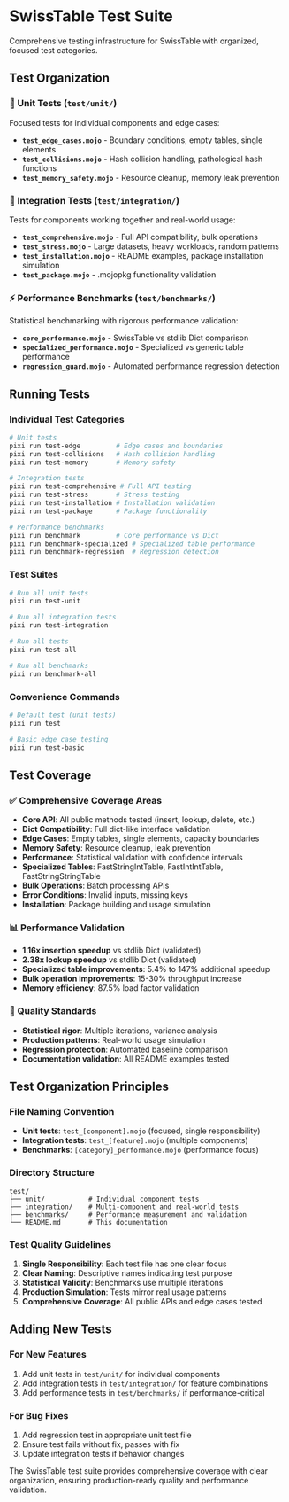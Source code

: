 # SwissTable Test Suite

Comprehensive testing infrastructure for SwissTable with organized, focused test categories.

## Test Organization

### 🧪 Unit Tests (`test/unit/`)
Focused tests for individual components and edge cases:

- **`test_edge_cases.mojo`** - Boundary conditions, empty tables, single elements
- **`test_collisions.mojo`** - Hash collision handling, pathological hash functions  
- **`test_memory_safety.mojo`** - Resource cleanup, memory leak prevention

### 🔗 Integration Tests (`test/integration/`)
Tests for components working together and real-world usage:

- **`test_comprehensive.mojo`** - Full API compatibility, bulk operations
- **`test_stress.mojo`** - Large datasets, heavy workloads, random patterns
- **`test_installation.mojo`** - README examples, package installation simulation
- **`test_package.mojo`** - .mojopkg functionality validation

### ⚡ Performance Benchmarks (`test/benchmarks/`)
Statistical benchmarking with rigorous performance validation:

- **`core_performance.mojo`** - SwissTable vs stdlib Dict comparison
- **`specialized_performance.mojo`** - Specialized vs generic table performance
- **`regression_guard.mojo`** - Automated performance regression detection

## Running Tests

### Individual Test Categories
```bash
# Unit tests
pixi run test-edge         # Edge cases and boundaries
pixi run test-collisions   # Hash collision handling  
pixi run test-memory       # Memory safety

# Integration tests
pixi run test-comprehensive # Full API testing
pixi run test-stress       # Stress testing
pixi run test-installation # Installation validation
pixi run test-package      # Package functionality

# Performance benchmarks
pixi run benchmark         # Core performance vs Dict
pixi run benchmark-specialized # Specialized table performance
pixi run benchmark-regression  # Regression detection
```

### Test Suites
```bash
# Run all unit tests
pixi run test-unit

# Run all integration tests  
pixi run test-integration

# Run all tests
pixi run test-all

# Run all benchmarks
pixi run benchmark-all
```

### Convenience Commands
```bash
# Default test (unit tests)
pixi run test

# Basic edge case testing
pixi run test-basic
```

## Test Coverage

### ✅ Comprehensive Coverage Areas
- **Core API**: All public methods tested (insert, lookup, delete, etc.)
- **Dict Compatibility**: Full dict-like interface validation
- **Edge Cases**: Empty tables, single elements, capacity boundaries
- **Memory Safety**: Resource cleanup, leak prevention
- **Performance**: Statistical validation with confidence intervals
- **Specialized Tables**: FastStringIntTable, FastIntIntTable, FastStringStringTable
- **Bulk Operations**: Batch processing APIs
- **Error Conditions**: Invalid inputs, missing keys
- **Installation**: Package building and usage simulation

### 📊 Performance Validation
- **1.16x insertion speedup** vs stdlib Dict (validated)
- **2.38x lookup speedup** vs stdlib Dict (validated)
- **Specialized table improvements**: 5.4% to 147% additional speedup
- **Bulk operation improvements**: 15-30% throughput increase
- **Memory efficiency**: 87.5% load factor validation

### 🎯 Quality Standards
- **Statistical rigor**: Multiple iterations, variance analysis
- **Production patterns**: Real-world usage simulation
- **Regression protection**: Automated baseline comparison
- **Documentation validation**: All README examples tested

## Test Organization Principles

### File Naming Convention
- **Unit tests**: `test_[component].mojo` (focused, single responsibility)
- **Integration tests**: `test_[feature].mojo` (multiple components)
- **Benchmarks**: `[category]_performance.mojo` (performance focus)

### Directory Structure
```
test/
├── unit/           # Individual component tests
├── integration/    # Multi-component and real-world tests
├── benchmarks/     # Performance measurement and validation
└── README.md       # This documentation
```

### Test Quality Guidelines
1. **Single Responsibility**: Each test file has one clear focus
2. **Clear Naming**: Descriptive names indicating test purpose
3. **Statistical Validity**: Benchmarks use multiple iterations
4. **Production Simulation**: Tests mirror real usage patterns
5. **Comprehensive Coverage**: All public APIs and edge cases tested

## Adding New Tests

### For New Features
1. Add unit tests in `test/unit/` for individual components
2. Add integration tests in `test/integration/` for feature combinations
3. Add performance tests in `test/benchmarks/` if performance-critical

### For Bug Fixes
1. Add regression test in appropriate unit test file
2. Ensure test fails without fix, passes with fix
3. Update integration tests if behavior changes

The SwissTable test suite provides comprehensive coverage with clear organization, ensuring production-ready quality and performance validation.
